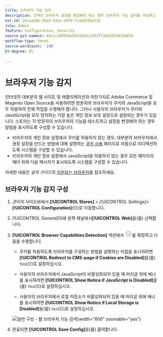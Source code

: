 ```yaml
---
title: 브라우저 기능 감지
description: 고객의 브라우저 설정을 변경해야 하는 경우 브라우저 기능 감지를 구성하고 알림을 표시하는 방법에 대해 알아봅니다.
exl-id: 16caab8b-3ba5-43a1-a6f0-7c1e921be132
role: Admin
feature: Configuration, Security
source-git-commit: 64ccc2d5016e915a554c2253773bb50f4d33d6f4
workflow-type: tm+mt
source-wordcount: '248'
ht-degree: 0%

---
```


# 브라우저 기능 감지

인터넷의 대부분의 웹 사이트 및 애플리케이션과 마찬가지로 Adobe Commerce 및 Magento Open Source을 사용하려면 방문자의 브라우저가 쿠키와 JavaScript을 모두 허용하여 전체 작업을 수행해야 합니다. 그러나 사용자의 브라우저가 쿠키와 JavaScript을 모두 방지하는 가장 높은 개인 정보 보호 설정으로 설정되는 경우가 있습니다. 스토어는 각 방문자의 브라우저의 기능을 테스트하고 설정을 변경해야 하는 경우 알림을 표시하도록 구성할 수 있습니다.

- 브라우저의 개인 정보 설정에서 쿠키를 허용하지 않는 경우, 대부분의 브라우저에서 권장 설정을 만드는 방법에 대해 설명하는 [쿠키 사용](../content-design/pages.md#enable-cookies) 페이지로 자동으로 리디렉션하도록 시스템을 구성할 수 있습니다.
- 브라우저의 개인 정보 설정에서 JavaScript을 허용하지 않는 경우 모든 페이지의 헤더 위에 다음 메시지가 표시되도록 시스템을 구성할 수 있습니다.

자세한 내용은 _설치 가이드_&#x200B;의 [지원되는 브라우저](https://experienceleague.adobe.com/docs/commerce-operations/installation-guide/system-requirements.html?lang=ko#supported-browsers)를 참조하세요.

## 브라우저 기능 감지 구성

1. _관리자_ 사이드바에서 **[!UICONTROL Stores]** > _[!UICONTROL Settings]_>**[!UICONTROL Configuration]**(으)로 이동합니다.

1. _[!UICONTROL General]_&#x200B;아래 왼쪽 패널에서&#x200B;**[!UICONTROL Web]**&#x200B;을(를) 선택합니다.

1. **[!UICONTROL Browser Capabilities Detection]** 섹션에서 ![확장 선택기](../assets/icon-display-expand.png)를 확장하고 다음을 수행합니다.

   - 쿠키를 허용하도록 브라우저를 구성하는 방법을 설명하는 지침을 표시하려면 **[!UICONTROL Redirect to CMS-page if Cookies are Disabled]**&#x200B;을(를) `Yes`(으)로 설정하십시오.

   - 사용자의 브라우저에서 JavaScript이 비활성화되어 있을 때 머리글 위에 배너를 표시하려면 **[!UICONTROL Show Notice if JavaScript is Disabled]**&#x200B;을(를) `Yes`(으)로 설정하십시오.

   - 사용자의 브라우저에서 로컬 저장소가 비활성화되어 있을 때 머리글 위에 배너를 표시하려면 **[!UICONTROL Show Notice if Local Storage is Disabled]**&#x200B;을(를) `Yes`(으)로 설정하십시오.

   ![일반 구성 - 웹 브라우저 기능 검색](../configuration-reference/general/assets/web-browser-capabilities-detection.png){width="600" zoomable="yes"}

1. 완료되면 **[!UICONTROL Save Config]**&#x200B;을(를) 클릭합니다.

